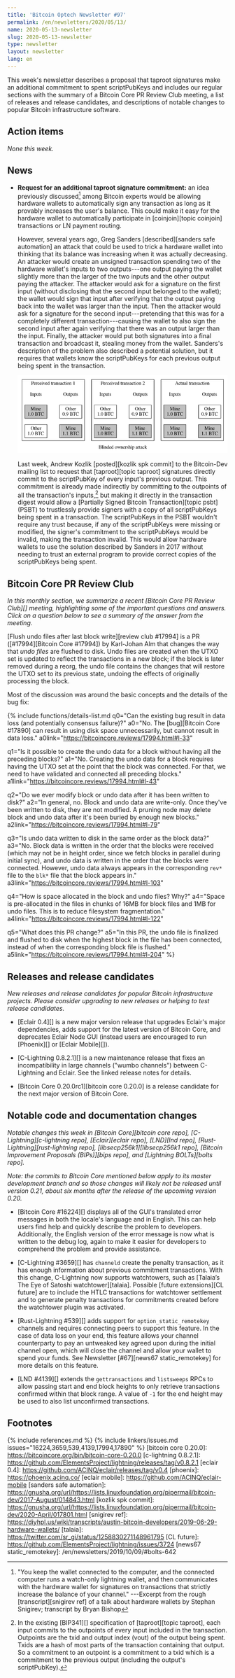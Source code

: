 ```yaml
---
title: 'Bitcoin Optech Newsletter #97'
permalink: /en/newsletters/2020/05/13/
name: 2020-05-13-newsletter
slug: 2020-05-13-newsletter
type: newsletter
layout: newsletter
lang: en
---
```

This week's newsletter describes a proposal that taproot signatures make
an additional commitment to spent scriptPubKeys and includes our regular
sections with the summary of a Bitcoin Core PR Review Club meeting, a
list of releases and release candidates, and descriptions of notable
changes to popular Bitcoin infrastructure software.

## Action items

*None this week.*

## News

- **Request for an additional taproot signature commitment:** an idea
  previously discussed[^increase-quote] among Bitcoin experts would be allowing
  hardware wallets to automatically sign any transaction as long as it
  provably increases the user's balance.  This could make it easy for
  the hardware wallet to automatically participate in [coinjoin][topic
  coinjoin] transactions or LN payment routing.

  However, several years ago, Greg Sanders [described][sanders safe
  automation] an attack that could be used to trick a hardware wallet
  into thinking that its balance was increasing when it was actually
  decreasing.  An attacker would create an unsigned transaction
  spending two of the hardware wallet's inputs to two outputs---one
  output paying the wallet slightly more than the larger of the
  two inputs and the other output paying the attacker.  The attacker
  would ask for a signature on the first input (without disclosing that the
  second input belonged to the wallet); the wallet would sign that
  input after verifying that the output paying back into the wallet
  was larger than the input.  Then the attacker would ask for a
  signature for the second input---pretending that this was for a
  completely different transaction---causing the wallet to also sign
  the second input after again verifying that there was an output
  larger than the input.  Finally, the attacker would put both signatures
  into a final transaction and broadcast it, stealing money from the
  wallet.  Sanders's description of the problem also described a
  potential solution, but it requires that wallets know the
  scriptPubKeys for each previous output being spent in the
  transaction.

  ![Illustration of using a fake coinjoin to trick a hardware wallet into losing funds](/img/posts/2020-05-fake-coinjoin-trick-hardware-wallet.dot.png)

  Last week, Andrew Kozlik [posted][kozlik spk commit] to the
  Bitcoin-Dev mailing list to request that [taproot][topic taproot]
  signatures directly commit to the scriptPubKey of every input's
  previous output.  This commitment is already made indirectly by
  committing to the outpoints of all the transaction's
  inputs,[^outpoint-txid-spk] but making it directly in the
  transaction digest would allow a [Partially Signed Bitcoin
  Transaction][topic psbt] (PSBT) to trustlessly provide signers with
  a copy of all scriptPubKeys being spent in a transaction.  The scriptPubKeys in the PSBT
  wouldn't require any trust because, if any of the scriptPubKeys were missing
  or modified, the signer's commitment to the scriptPubKeys would be
  invalid, making the transaction invalid.  This would allow hardware
  wallets to use the solution described by Sanders in 2017 without
  needing to trust an external program to provide correct copies of
  the scriptPubKeys being spent.

## Bitcoin Core PR Review Club

_In this monthly section, we summarize a recent [Bitcoin Core PR Review Club][]
meeting, highlighting some of the important questions and answers.  Click on a
question below to see a summary of the answer from the meeting._

[Flush undo files after last block write][review club #17994] is a PR
([#17994][Bitcoin Core #17994]) by Karl-Johan Alm that changes the way
that _undo files_ are flushed to disk. Undo files are created when the
UTXO set is updated to reflect the transactions in a new block; if the
block is later removed during a reorg, the undo file contains the
changes that will restore the UTXO set to its previous state, undoing
the effects of originally processing the block.

Most of the discussion was around the basic concepts and the details of
the bug fix:

{% include functions/details-list.md
  q0="Can the existing bug result in data loss (and potentially consensus
      failure)?"
  a0="No. The [bug][Bitcoin Core #17890] can result in using disk space unnecessarily, but cannot
      result in data loss."
  a0link="https://bitcoincore.reviews/17994.html#l-33"

  q1="Is it possible to create the undo data for a block without having all the
      preceding blocks?"
  a1="No. Creating the undo data for a block requires having the UTXO set at
      the point that the block was connected. For that, we need to have
      validated and connected all preceding blocks."
  a1link="https://bitcoincore.reviews/17994.html#l-43"

  q2="Do we ever modify block or undo data after it has been written to disk?"
  a2="In general, no. Block and undo data are write-only. Once they've been
      written to disk, they are not modified. A pruning node may delete block
      and undo data after it's been buried by enough new blocks."
  a2link="https://bitcoincore.reviews/17994.html#l-79"

  q3="Is undo data written to disk in the same order as the block data?"
  a3="No. Block data is written in the order that the blocks were received
      (which may not be in height order, since we fetch blocks in parallel
      during initial sync), and undo data is written in the order that the blocks
      were connected. However, undo data always appears in the corresponding
      `rev*` file to the `blk*` file that the block appears in."
  a3link="https://bitcoincore.reviews/17994.html#l-103"

  q4="How is space allocated in the block and undo files? Why?"
  a4="Space is pre-allocated in the files in chunks of 16MB for block files
      and 1MB for undo files. This is to reduce filesystem fragmentation."
  a4link="https://bitcoincore.reviews/17994.html#l-122"

  q5="What does this PR change?"
  a5="In this PR, the undo file is finalized and flushed to disk when
      the highest block in the file has been connected, instead of when
      the corresponding block file is flushed."
  a5link="https://bitcoincore.reviews/17994.html#l-204"
%}

## Releases and release candidates

*New releases and release candidates for popular Bitcoin infrastructure
projects.  Please consider upgrading to new releases or helping to test
release candidates.*

- [Eclair 0.4][] is a new major version release that upgrades Eclair's
  major dependencies, adds support for the latest version of Bitcoin
  Core, and deprecates Eclair Node GUI (instead users are encouraged to
  run [Phoenix][] or [Eclair Mobile][]).

- [C-Lightning 0.8.2.1][] is a new maintenance release that fixes an
  incompatibility in large channels ("wumbo channels") between
  C-Lightning and Eclair.  See the linked release notes for details.

- [Bitcoin Core 0.20.0rc1][bitcoin core 0.20.0] is a release candidate
  for the next major version of Bitcoin Core.

## Notable code and documentation changes

*Notable changes this week in [Bitcoin Core][bitcoin core repo],
[C-Lightning][c-lightning repo], [Eclair][eclair repo], [LND][lnd repo],
[Rust-Lightning][rust-lightning repo], [libsecp256k1][libsecp256k1 repo],
[Bitcoin Improvement Proposals (BIPs)][bips repo], and [Lightning
BOLTs][bolts repo].*

*Note: the commits to Bitcoin Core mentioned below apply to its master
development branch and so those changes will likely not be released
until version 0.21, about six months after the release of the upcoming
version 0.20.*

- [Bitcoin Core #16224][] displays all of the GUI's translated error
  messages in both the locale's language and in English.  This can help
  users find help and quickly describe the problem to developers.
  Additionally, the English version of the error message is now what
  is written to the debug log, again to make it easier for developers
  to comprehend the problem and provide assistance.

- [C-Lightning #3659][] has `channeld` create the penalty transaction, as
  it has enough information about previous commitment transactions. With
  this change, C-Lightning now supports watchtowers, such as
  [Talaia’s The Eye of Satoshi watchtower][talaia]. Possible [future
  extensions][CL future] are to include the HTLC transactions for watchtower
  settlement and to generate penalty transactions for commitments created before the watchtower plugin was activated.

- [Rust-Lightning #539][] adds support for `option_static_remotekey` channels
  and requires connecting peers to support this feature. In the case of data
  loss on your end, this feature allows your channel counterparty to pay an
  untweaked key agreed upon during the initial channel open, which will close
  the channel and allow your wallet to spend your funds. See Newsletter
  [#67][news67 static_remotekey] for more details on this feature.

- [LND #4139][] extends the `gettransactions` and `listsweeps` RPCs to
  allow passing start and end block heights to only retrieve
  transactions confirmed within that block range.  A value of `-1` for
  the end height may be used to also list unconfirmed transactions.

## Footnotes

[^increase-quote]:
    "You keep the wallet connected to the computer, and the connected
    computer runs a watch-only lightning wallet, and then communicates
    with the hardware wallet for signatures on transactions that
    strictly increase the balance of your channel." ---Excerpt from the
    rough [transcript][snigirev ref] of a talk about hardware wallets by
    Stephan Snigirev; transcript by Bryan Bishop

[^outpoint-txid-spk]:
    In the existing [BIP341][] specification of [taproot][topic
    taproot], each input commits to the outpoints of every input
    included in the transaction.  Outpoints are the txid
    and output index (vout) of the output being spent.  Txids are a hash
    of most parts of the transaction containing that output.  So a
    commitment to an outpoint is a commitment to a txid which is a
    commitment to the previous output (including the output's
    scriptPubKey).

{% include references.md %}
{% include linkers/issues.md issues="16224,3659,539,4139,17994,17890" %}
[bitcoin core 0.20.0]: https://bitcoincore.org/bin/bitcoin-core-0.20.0
[c-lightning 0.8.2.1]: https://github.com/ElementsProject/lightning/releases/tag/v0.8.2.1
[eclair 0.4]: https://github.com/ACINQ/eclair/releases/tag/v0.4
[phoenix]: https://phoenix.acinq.co/
[eclair mobile]: https://github.com/ACINQ/eclair-mobile
[sanders safe automation]: https://gnusha.org/url/https://lists.linuxfoundation.org/pipermail/bitcoin-dev/2017-August/014843.html
[kozlik spk commit]: https://gnusha.org/url/https://lists.linuxfoundation.org/pipermail/bitcoin-dev/2020-April/017801.html
[snigirev ref]: https://diyhpl.us/wiki/transcripts/austin-bitcoin-developers/2019-06-29-hardware-wallets/
[talaia]: https://twitter.com/sr_gi/status/1258830271148961795
[CL future]: https://github.com/ElementsProject/lightning/issues/3724
[news67 static_remotekey]: /en/newsletters/2019/10/09/#bolts-642
